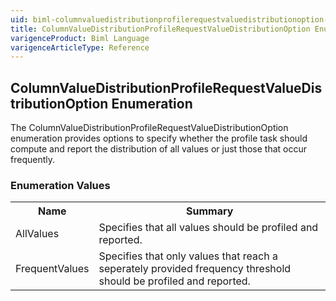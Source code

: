 ```yaml
---
uid: biml-columnvaluedistributionprofilerequestvaluedistributionoption-enumeration
title: ColumnValueDistributionProfileRequestValueDistributionOption Enumeration
varigenceProduct: Biml Language
varigenceArticleType: Reference
---
```


## ColumnValueDistributionProfileRequestValueDistributionOption Enumeration<div class="LanguageSummary"><div class ="SummaryItem">The ColumnValueDistributionProfileRequestValueDistributionOption enumeration provides options to specify whether the profile task should compute and report the distribution of all values or just those that occur frequently.</div></div><div class="EnumValueGroup">### Enumeration Values<table id="EnumValue" class="MemberList"><tbody><tr><th class="MemberNameColumnHeader">Name</th><th class="MemberSummaryColumnHeader">Summary</th></tr><tr class="cd0"><td class="MemberName">AllValues</td><td class="MemberSummary"><div class ="SummaryItem">Specifies that all values should be profiled and reported.</div> </td></tr><tr class="cd1"><td class="MemberName">FrequentValues</td><td class="MemberSummary"><div class ="SummaryItem">Specifies that only values that reach a seperately provided frequency threshold should be profiled and reported.</div> </td></tr></tbody></table></div>